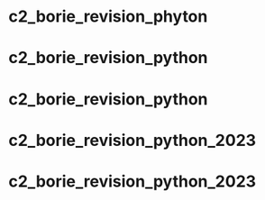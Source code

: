 # c2_borie_revision_phyton
# c2_borie_revision_python
# c2_borie_revision_python
# c2_borie_revision_python_2023
# c2_borie_revision_python_2023
